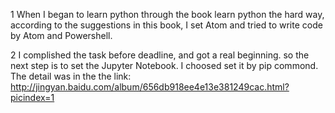 1 When I began to learn python through the book learn python the hard way, according to the suggestions in this book, I set Atom and tried to write code by Atom and Powershell.

2 I complished the task before deadline, and got a real beginning. so the next step is to set the Jupyter Notebook. I choosed set it by pip commond. The detail was in the the link: http://jingyan.baidu.com/album/656db918ee4e13e381249cac.html?picindex=1
